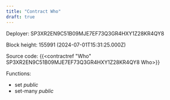 ```yaml
---
title: "Contract Who"
draft: true
---
```

Deployer: SP3XR2EN9C51B09MJE7EF73Q3GR4HXY1Z28KR4QY8


 



Block height: 155991 (2024-07-01T15:31:25.000Z)

Source code: {{<contractref "Who" SP3XR2EN9C51B09MJE7EF73Q3GR4HXY1Z28KR4QY8 Who>}}

Functions:

* set _public_
* set-many _public_
